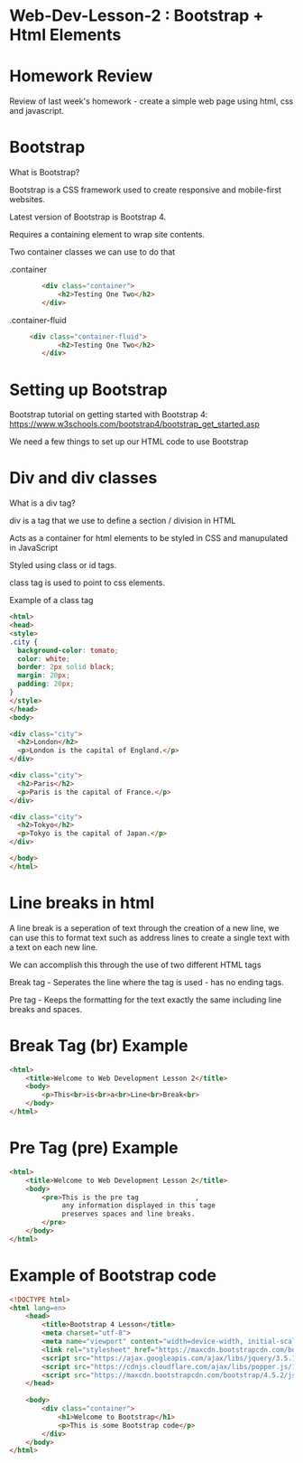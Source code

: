 # Web-Dev-Lesson-2 : Bootstrap + Html Elements

# Homework Review

Review of last week's homework - create a simple web page using html, css and javascript.

# Bootstrap 

What is Bootstrap?

Bootstrap is a CSS framework used to create responsive and mobile-first websites.

Latest version of Bootstrap is Bootstrap 4.

Requires a containing element to wrap site contents.

Two container classes we can use to do that

.container 

```html
        <div class="container">
            <h2>Testing One Two</h2>
        </div>
```

.container-fluid
```html
     <div class="container-fluid">
            <h2>Testing One Two</h2>
        </div>
```

# Setting up Bootstrap 

Bootstrap tutorial on getting started with Bootstrap 4: https://www.w3schools.com/bootstrap4/bootstrap_get_started.asp

We need a few things to set up our HTML code to use Bootstrap 

# Div and div classes

What is a div tag?

div is a tag that we use to define a section / division in HTML

Acts as a container for html elements to be styled in CSS and manupulated in JavaScript

Styled using class or id tags.

class tag is used to point to css elements.

Example of a class tag 

```html
<html>
<head>
<style>
.city {
  background-color: tomato;
  color: white;
  border: 2px solid black;
  margin: 20px;
  padding: 20px;
}
</style>
</head>
<body>

<div class="city">
  <h2>London</h2>
  <p>London is the capital of England.</p>
</div>

<div class="city">
  <h2>Paris</h2>
  <p>Paris is the capital of France.</p>
</div>

<div class="city">
  <h2>Tokyo</h2>
  <p>Tokyo is the capital of Japan.</p>
</div>

</body>
</html>
```
    
# Line breaks in html 

A line break is a seperation of text through the creation of a new line, we can use this to format text such as address lines to create a single text with a text on each new line.

We can accomplish this through the use of two different HTML tags

Break tag - Seperates the line where the tag is used - has no ending tags.

Pre tag - Keeps the formatting for the text exactly the same including line breaks and spaces.

# Break Tag (br) Example

```html
<html>
    <title>Welcome to Web Development Lesson 2</title>
    <body>
        <p>This<br>is<br>a<br>Line<br>Break<br>
    </body>
</html>
```

# Pre Tag (pre) Example

```html
<html>
    <title>Welcome to Web Development Lesson 2</title>
    <body>
        <pre>This is the pre tag              ,
             any information displayed in this tage
             preserves spaces and line breaks.
        </pre>
    </body>
</html>
```

# Example of Bootstrap code

```html
<!DOCTYPE html>
<html lang=en>
    <head>
        <title>Bootstrap 4 Lesson</title>
        <meta charset="utf-8">
        <meta name="viewport" content="width=device-width, initial-scale=1">
        <link rel="stylesheet" href="https://maxcdn.bootstrapcdn.com/bootstrap/4.5.2/css/bootstrap.min.css">
        <script src="https://ajax.googleapis.com/ajax/libs/jquery/3.5.1/jquery.min.js"></script>
        <script src="https://cdnjs.cloudflare.com/ajax/libs/popper.js/1.16.0/umd/popper.min.js"></script>
        <script src="https://maxcdn.bootstrapcdn.com/bootstrap/4.5.2/js/bootstrap.min.js"></script>
    </head>
    
    <body>
        <div class="container">
            <h1>Welcome to Bootstrap</h1>
            <p>This is some Bootstrap code</p>
        </div>
    </body>
</html>
```


